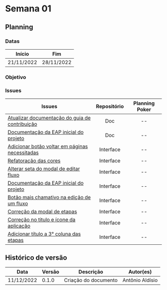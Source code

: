 # Semana 01

## Planning

### Datas
| Início | Fim |
| :--:|:--:|
| 21/11/2022 | 28/11/2022 |

### Objetivo

### Issues

| Issues| Repositório | Planning Poker |
| -- | :--: |  :--: |
| [Atualizar documentação do guia de contribuição](https://github.com/fga-eps-mds/2022-2-CAPJu-Doc/issues/28) | Doc | --|
| [Documentação da EAP inicial do projeto](https://github.com/fga-eps-mds/2022-2-CAPJu-Doc/issues/27)| Doc | --|
| [Adicionar botão voltar em páginas necessitadas](https://github.com/fga-eps-mds/2022-2-CAPJu-Interface/issues/13)| Interface | --|
| [Refatoração das cores](https://github.com/fga-eps-mds/2022-2-CAPJu-Interface/issues/20)| Interface | --|
| [Alterar seta do modal de editar fluxo](https://github.com/fga-eps-mds/2022-2-CAPJu-Interface/issues/14)| Interface | --|
| [Documentação da EAP inicial do projeto](https://github.com/fga-eps-mds/2022-2-CAPJu-Interface/issues/27)| Interface | --|
| [Botão mais chamativo na edição de um fluxo](https://github.com/fga-eps-mds/2022-2-CAPJu-Interface/issues/19)| Interface | --|
| [Correção da modal de etapas](https://github.com/fga-eps-mds/2022-2-CAPJu-Interface/issues/10)| Interface | --|
| [Correção no titulo e ícone da aplicação](https://github.com/fga-eps-mds/2022-2-CAPJu-Interface/issues/4)| Interface | --|
| [Adicionar título a 3° coluna das etapas](https://github.com/fga-eps-mds/2022-2-CAPJu-Interface/issues/17)| Interface | --|









## Histórico de versão

| Data | Versão | Descrição | Autor(es) |
| ---- | ------ | --------- | --------- |
| 11/12/2022 | 0.1.0 | Criação do documento | Antônio Aldísio |
